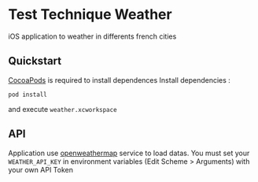# Test Technique Weather

iOS application to weather in differents french cities

## Quickstart

[CocoaPods](https://cocoapods.org/) is required to install dependences
Install dependencies : 
```
pod install
```
and execute `weather.xcworkspace`

## API

Application use [openweathermap](https://openweathermap.org/) service to load datas.
You must set your `WEATHER_API_KEY` in environment variables (Edit Scheme > Arguments) with your own API Token